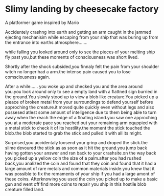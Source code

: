 # Slimy landing by cheesecake factory
A platformer game inspired by Mario

Accidentely crashng into earth and getting an arm caught in the jammed ejecting 
mechanisim while escaping from your ship that was buring up from the entrance into earths atmosphere.......

while falling you looked around only to see the pieces of your melting ship fly past you,but these 
moments of consciousness was short lived.

Shortly after the shock subsided,you finnaly felt the pain from 
your shoulder witch no longer had a arm.the intense pain caused you to lose comsciousness again.

After a while......
you woke up and checked you and the area around you.you look around only to see a empty land with a 
flattned sign burried in the ground.You slowly stood up to view a blob like
creature.You picked up a pieace of broken metal from your surroundings to defend yourself before
approching the creature.it moved quite quickly even without legs and also possesed atlest some amount of 
inteligence  due to them being able to turn away when the reach the edge of a floating island.you saw one 
approching you at a moderate pace you reached out your remaining arm equppied with a metal stick to check it 
of its hostility.the moment the stick touched the blob.the blob started to grab the stick and pulled it with 
all its might.

Surprised,you accidentaly loosend your grinp and droped the stick.the slime devoured the stick as 
as soon as it hit the ground.you jump back having gotten your answer and ran back to your crashsite.on the 
way back you picked up a yellow coin the size of a palm.after you had rushed back,you analized the 
coin and found that they coin and found that it had a large amount of rare metals and common materials 
inside.you knew that it was possible to fix the remaments of your ship if you had a large amont of these coins.
Afterknowing you used the coin you picked up to make a basic gun and went off find more coins to repair you 
ship in this hostile blob creature filled land. 
